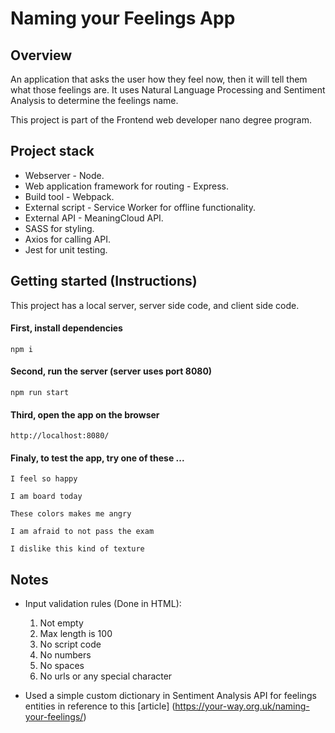 # Naming your Feelings App

## Overview

An application that asks the user how they feel now, then it will tell them what those feelings are. It uses Natural Language Processing and Sentiment Analysis to determine the feelings name.

This project is part of the Frontend web developer nano degree program.

## Project stack

- Webserver - Node.
- Web application framework for routing - Express.
- Build tool - Webpack.
- External script - Service Worker for offline functionality.
- External API - MeaningCloud API.
- SASS for styling.
- Axios for calling API.
- Jest for unit testing.

## Getting started (Instructions)

This project has a local server, server side code, and client side code.

#### First, install dependencies

`npm i`

#### Second, run the server (server uses port 8080)

`npm run start`

#### Third, open the app on the browser

`http://localhost:8080/`

#### Finaly, to test the app, try one of these ...

`I feel so happy`

`I am board today`

`These colors makes me angry`

`I am afraid to not pass the exam`

`I dislike this kind of texture`

## Notes

- Input validation rules (Done in HTML):

  1. Not empty
  1. Max length is 100
  1. No script code
  1. No numbers
  1. No spaces
  1. No urls or any special character

- Used a simple custom dictionary in Sentiment Analysis API for feelings entities in reference to this [article] (https://your-way.org.uk/naming-your-feelings/)
